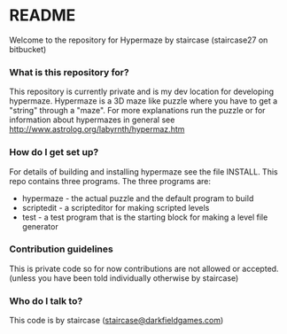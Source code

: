 # README #

Welcome to the repository for Hypermaze by staircase (staircase27 on bitbucket)

### What is this repository for? ###

This repository is currently private and is my dev location for developing hypermaze.
Hypermaze is a 3D maze like puzzle where you have to get a "string" through a "maze".
For more explanations run the puzzle or for information about hypermazes in general 
see http://www.astrolog.org/labyrnth/hypermaz.htm

### How do I get set up? ###

For details of building and installing hypermaze see the file INSTALL. This repo
contains three programs. The three programs are:

* hypermaze - the actual puzzle and the default program to build
* scriptedit - a scripteditor for making scripted levels
* test - a test program that is the starting block for making a level file generator

### Contribution guidelines ###

This is private code so for now contributions are not allowed or accepted. (unless you have been told individually otherwise by staircase)

### Who do I talk to? ###

This code is by staircase ([staircase@darkfieldgames.com](mailto:staircase@darkfieldgames.com))